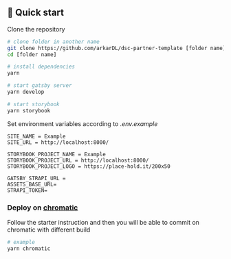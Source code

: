 ## 🚀 Quick start

Clone the repository

```bash
# clone folder in another name
git clone https://github.com/arkarDL/dsc-partner-template [folder name]
cd [folder name]

# install dependencies
yarn

# start gatsby server
yarn develop

# start storybook
yarn storybook

```

Set environment variables according to _.env.example_

```
SITE_NAME = Example
SITE_URL = http://localhost:8000/

STORYBOOK_PROJECT_NAME = Example
STORYBOOK_PROJECT_URL = http://localhost:8000/
STORYBOOK_PROJECT_LOGO = https://place-hold.it/200x50

GATSBY_STRAPI_URL =
ASSETS_BASE_URL=
STRAPI_TOKEN=
```

### Deploy on [chromatic](https://www.chromatic.com/)

Follow the starter instruction and then you will be able to commit on chromatic with different build

```bash
# example
yarn chromatic
```
